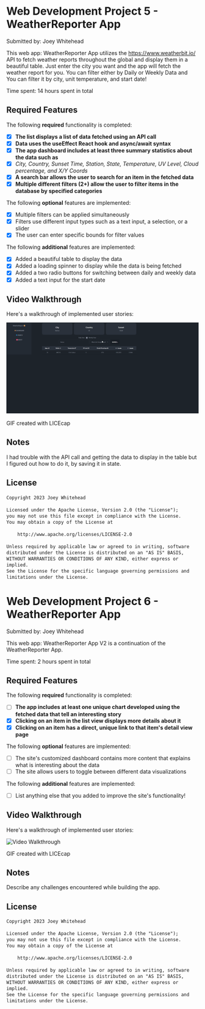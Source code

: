 # Web Development Project 5 - WeatherReporter App

Submitted by: Joey Whitehead

This web app: WeatherReporter App utilizes the https://www.weatherbit.io/ API to fetch weather reports throughout the global and display them in a beautiful table. Just enter the city you want and the app will fetch the weather report for you. You can filter either by Daily or Weekly Data and You can filter it by city, unit temperature, and start date!

Time spent: 14 hours spent in total

## Required Features

The following **required** functionality is completed:

- [x] **The list displays a list of data fetched using an API call**
- [x] **Data uses the useEffect React hook and async/await syntax**
- [x] **The app dashboard includes at least three summary statistics about the data such as**
- [x] _City, Country, Sunset Time, Station, State, Temperature, UV Level, Cloud percentage, and X/Y Coords_
- [x] **A search bar allows the user to search for an item in the fetched data**
- [x] **Multiple different filters (2+) allow the user to filter items in the database by specified categories**

The following **optional** features are implemented:

- [x] Multiple filters can be applied simultaneously
- [x] Filters use different input types such as a text input, a selection, or a slider
- [x] The user can enter specific bounds for filter values

The following **additional** features are implemented:

- [x] Added a beautiful table to display the data
- [x] Added a loading spinner to display while the data is being fetched
- [x] Added a two radio buttons for switching between daily and weekly data
- [x] Added a text input for the start date

## Video Walkthrough

Here's a walkthrough of implemented user stories:

<img src='./public/project5Updated.gif' title='Video Walkthrough' width='' alt='Video Walkthrough' />

GIF created with LICEcap

## Notes

I had trouble with the API call and getting the data to display in the table but I figured out how to do it, by saving it in state.

## License

    Copyright 2023 Joey Whitehead

    Licensed under the Apache License, Version 2.0 (the "License");
    you may not use this file except in compliance with the License.
    You may obtain a copy of the License at

        http://www.apache.org/licenses/LICENSE-2.0

    Unless required by applicable law or agreed to in writing, software
    distributed under the License is distributed on an "AS IS" BASIS,
    WITHOUT WARRANTIES OR CONDITIONS OF ANY KIND, either express or implied.
    See the License for the specific language governing permissions and
    limitations under the License.

# Web Development Project 6 - WeatherReporter App

Submitted by: Joey Whitehead

This web app: WeatherReporter App V2 is a continuation of the WeatherReporter App. 

Time spent: 2 hours spent in total

## Required Features

The following **required** functionality is completed:

- [ ] **The app includes at least one unique chart developed using the fetched data that tell an interesting story**
- [x] **Clicking on an item in the list view displays more details about it**
- [x] **Clicking on an item has a direct, unique link to that item's detail view page**

The following **optional** features are implemented:

- [ ] The site's customized dashboard contains more content that explains what is interesting about the data
- [ ] The site allows users to toggle between different data visualizations

The following **additional** features are implemented:

- [ ] List anything else that you added to improve the site's functionality!

## Video Walkthrough

Here's a walkthrough of implemented user stories:

<img src='http://i.imgur.com/link/to/your/gif/file.gif' title='Video Walkthrough' width='' alt='Video Walkthrough' />

GIF created with LICEcap

## Notes

Describe any challenges encountered while building the app.

## License

    Copyright 2023 Joey Whitehead

    Licensed under the Apache License, Version 2.0 (the "License");
    you may not use this file except in compliance with the License.
    You may obtain a copy of the License at

        http://www.apache.org/licenses/LICENSE-2.0

    Unless required by applicable law or agreed to in writing, software
    distributed under the License is distributed on an "AS IS" BASIS,
    WITHOUT WARRANTIES OR CONDITIONS OF ANY KIND, either express or implied.
    See the License for the specific language governing permissions and
    limitations under the License.
